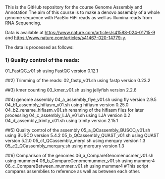 This is the GitHub repository for the course Genome Assembly and Annotation
The aim of this course is to make a denovo assembly of a whole genome sequence with PacBio HiFi reads as well as Illumina reads from RNA Sequencing.

Data is available at https://www.nature.com/articles/s41588-024-01715-9 and https://www.nature.com/articles/s41467-020-14779-y.

The data is processed as follows:
### 1) Quality control of the reads:
  01_FastQC_v01.sh    using FastQC version 0.12.1

##2) Trimming of the reads:
  02_fastp_v01.sh    using fastp  version 0.23.2

##3) kmer counting
  03_kmer_v01.sh    using jellyfish version 2.2.6

##4) genome assembly
  04_a_assembly_flye_v01.sh  using fly version 2.9.5
  04_b1_assembly_hifiasm_v01.sh  using hifiasm version 0.25.0
  04_b2_rename_hifiasm_v01.sh  renaming of the hifiasm files for later processing
  04_c_assembly_LJA_v01.sh    using LJA version 0.2
  04_d_assembly_trinity_c01.sh  using trinity version 2.15.1

##5) Quality control of the assembly
  05_a_QCassembly_BUSCO_v01.sh  using BUSCO version 5.4.2
  05_b_QCassembly_QUAST_v01.sh  using QUAST version 5.2.0
  05_c1_QCassembly_meryl.sh  using merqury version 1.3
  05_c2_QCassembly_merqury.sh  using merqury version 1.3

##6) Comparison of the genomes
  06_a_CompareGenomenucmer_v01.sh  using mummer4
  06_b_CompareGenomemummer_v01.sh  using mummer4
  06_c_CompareBetween_mummer_v01.sh  using mummer4  #This script compares assemblies to reference as well as between each other.
